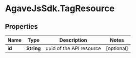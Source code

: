 # AgaveJsSdk.TagResource

## Properties
Name | Type | Description | Notes
------------ | ------------- | ------------- | -------------
**id** | **String** | uuid of the API resource | [optional] 


